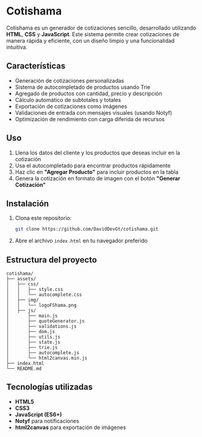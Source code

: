# Cotishama

Cotishama es un generador de cotizaciones sencillo, desarrollado utilizando **HTML**, **CSS** y **JavaScript**. Este sistema permite crear cotizaciones de manera rápida y eficiente, con un diseño limpio y una funcionalidad intuitiva.

## Características
- Generación de cotizaciones personalizadas
- Sistema de autocompletado de productos usando Trie
- Agregado de productos con cantidad, precio y descripción
- Cálculo automático de subtotales y totales
- Exportación de cotizaciones como imágenes
- Validaciones de entrada con mensajes visuales (usando Notyf)
- Optimización de rendimiento con carga diferida de recursos

## Uso
1. Llena los datos del cliente y los productos que deseas incluir en la cotización
2. Usa el autocompletado para encontrar productos rápidamente
3. Haz clic en **"Agregar Producto"** para incluir productos en la tabla
4. Genera la cotización en formato de imagen con el botón **"Generar Cotización"**

## Instalación
1. Clona este repositorio:
   ```bash
   git clone https://github.com/DavidDevGt/cotishama.git
   ```
2. Abre el archivo `index.html` en tu navegador preferido

## Estructura del proyecto
```plaintext
cotishama/
├── assets/
│   ├── css/
│   │   ├── style.css
│   │   └── autocomplete.css
│   ├── img/
│   │   └── logoFShama.png
│   ├── js/
│       ├── main.js
│       ├── quoteGenerator.js
│       ├── validations.js
│       ├── dom.js
│       ├── utils.js
│       ├── state.js
│       ├── trie.js
│       ├── autocomplete.js
│       └── html2canvas.min.js
├── index.html
└── README.md
```

## Tecnologías utilizadas
- **HTML5**
- **CSS3**
- **JavaScript (ES6+)**
- **Notyf** para notificaciones
- **html2canvas** para exportación de imágenes
